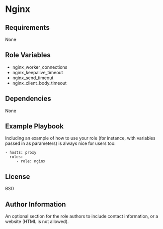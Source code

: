 Nginx
=========

Requirements
------------

None

Role Variables
--------------

* nginx_worker_connections
* nginx_keepalive_timeout
* nginx_send_timeout
* nginx_client_body_timeout

Dependencies
------------

None

Example Playbook
----------------

Including an example of how to use your role (for instance, with variables passed in as parameters) is always nice for users too:

    - hosts: proxy
      roles:
         - role: nginx

License
-------

BSD

Author Information
------------------

An optional section for the role authors to include contact information, or a website (HTML is not allowed).
